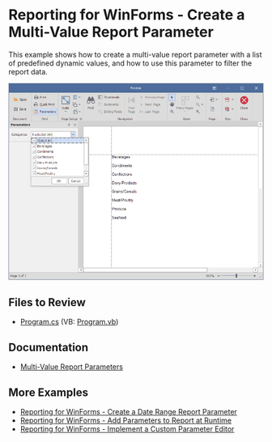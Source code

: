 # Reporting for WinForms - Create a Multi-Value Report Parameter

This example shows how to create a multi-value report parameter with a list of predefined dynamic values, and how to use this parameter to filter the report data.

![Multi-Value Report Parameter](Images/screenshot.png)

## Files to Review

* [Program.cs](./CS/Program.cs) (VB: [Program.vb](./VB/Program.vb))

## Documentation

* [Multi-Value Report Parameters](https://docs.devexpress.com/XtraReports/9998/detailed-guide-to-devexpress-reporting/use-report-parameters/multi-value-report-parameters)

## More Examples

* [Reporting for WinForms - Create a Date Range Report Parameter](https://github.com/DevExpress-Examples/reporting-winforms-parameter-daterange)
* [Reporting for WinForms - Add Parameters to Report at Runtime](https://github.com/DevExpress-Examples/reporting-winforms-add-report-parameters)
* [Reporting for WinForms - Implement a Custom Parameter Editor](https://github.com/DevExpress-Examples/reporting-winforms-implement-custom-parameter-editor)